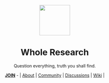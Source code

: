 <div align="center">
  <img height="100" src="https://user-images.githubusercontent.com/116363054/198090937-97535a38-8999-453d-aabd-4cd200ad0472.png"/>
  <h1>Whole Research</h1>
  <p>Question everything, truth you shall find.</p>
  <a href="https://github.com/WholeResearch/.github/blob/main/JOIN.md"><b>JOIN</b></a> - | <a href="https://github.com/WholeResearch/.github">About</a> | <a href="https://github.com/WholeResearch/community">Community</a> | <a href="https://github.com/orgs/WholeResearch/discussions">Discussions</a> | <a href="https://github.com/WholeResearch/community/wiki">Wiki</a>  | 

</div>

